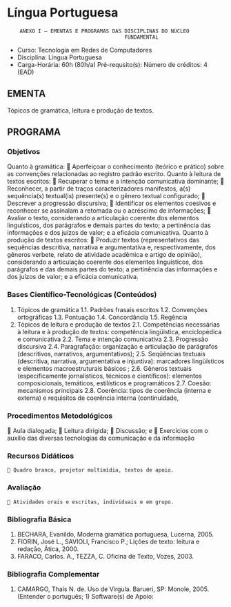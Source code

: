 # Língua Portuguesa 


        ANEXO I – EMENTAS E PROGRAMAS DAS DISCIPLINAS DO NÚCLEO
                                          FUNDAMENTAL

* Curso: Tecnologia em Redes de Computadores
* Disciplina: Língua Portuguesa                                         
* Carga-Horária: 60h (80h/a)
Pré-requsito(s):                                                         Número de créditos: 4 (EAD)

## EMENTA
Tópicos de gramática, leitura e produção de textos.
## PROGRAMA
### Objetivos
Quanto à gramática:
 Aperfeiçoar o conhecimento (teórico e prático) sobre as convenções relacionadas ao registro padrão
    escrito.
Quanto à leitura de textos escritos:
 Recuperar o tema e a intenção comunicativa dominante;
 Reconhecer, a partir de traços caracterizadores manifestos, a(s) sequência(s) textual(is) presente(s) e
    o gênero textual configurado;
 Descrever a progressão discursiva;
 Identificar os elementos coesivos e reconhecer se assinalam a retomada ou o acréscimo de
    informações;
 Avaliar o texto, considerando a articulação coerente dos elementos linguísticos, dos parágrafos e
    demais partes do texto; a pertinência das informações e dos juízos de valor; e a eficácia
    comunicativa.
Quanto à produção de textos escritos:
 Produzir textos (representativos das sequências descritiva, narrativa e argumentativa e,
    respectivamente, dos gêneros verbete, relato de atividade acadêmica e artigo de opinião),
    considerando a articulação coerente dos elementos linguísticos, dos parágrafos e das demais partes
    do texto; a pertinência das informações e dos juízos de valor; e a eficácia comunicativa.
### Bases Científico-Tecnológicas (Conteúdos)
1. Tópicos de gramática
1.1. Padrões frasais escritos
1.2. Convenções ortográficas
1.3. Pontuação
1.4. Concordância
1.5. Regência
2. Tópicos de leitura e produção de textos
2.1. Competências necessárias à leitura e à produção de textos: competência lingüística, enciclopédica e
comunicativa
2.2. Tema e intenção comunicativa
2.3. Progressão discursiva
2.4. Paragrafação: organização e articulação de parágrafos (descritivos, narrativos, argumentativos);
2.5. Seqüências textuais (descritiva, narrativa, argumentativa e injuntiva): marcadores lingüísticos e
elementos macroestruturais básicos ;
2.6. Gêneros textuais (especificamente jornalísticos, técnicos e científicos): elementos composicionais,
temáticos, estilísticos e programáticos
2.7. Coesão: mecanismos principais
2.8. Coerência: tipos de coerência (interna e externa) e requisitos de coerência interna (continuidade,
### Procedimentos Metodológicos
      Aula dialogada;
      Leitura dirigida;
      Discussão; e
      Exercícios com o auxílio das diversas tecnologias da comunicação e da informação
### Recursos Didáticos
     Quadro branco, projetor multimídia, textos de apoio.
### Avaliação
     Atividades orais e escritas, individuais e em grupo.
### Bibliografia Básica
1. BECHARA, Evanildo, Moderna gramática portuguesa, Lucerna, 2005.
2. FIORIN, José L., SAVIOLI, Francisco P.; Lições de texto: leitura e redação, Ática, 2000.
3. FARACO, Carlos. A., TEZZA, C. Oficina de Texto, Vozes, 2003.
### Bibliografia Complementar
1. CAMARGO, Thaís N. de. Uso de Vírgula. Barueri, SP: Monole, 2005. (Entender o português; 1)
                                         Software(s) de Apoio:

